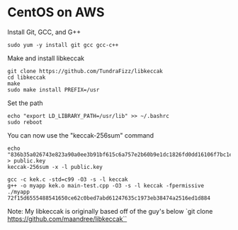 # CentOS on AWS

Install Git, GCC, and G++
```
sudo yum -y install git gcc gcc-c++
```

Make and install libkeccak
```
git clone https://github.com/TundraFizz/libkeccak
cd libkeccak
make
sudo make install PREFIX=/usr
```

Set the path
```
echo "export LD_LIBRARY_PATH=/usr/lib" >> ~/.bashrc
sudo reboot
```

You can now use the "keccak-256sum" command
```
echo "836b35a026743e823a90a0ee3b91bf615c6a757e2b60b9e1dc1826fd0dd16106f7bc1e8179f665015f43c6c81f39062fc2086ed849625c06e04697698b21855e" > public.key
keccak-256sum -x -l public.key
```

```
gcc -c kek.c -std=c99 -O3 -s -l keccak
g++ -o myapp kek.o main-test.cpp -O3 -s -l keccak -fpermissive
./myapp
72f15d6555488541650ce62c0bed7abd61247635c1973eb38474a2516ed1d884
```

Note: My libkeccak is originally based off of the guy's below
`git clone https://github.com/maandree/libkeccak``
